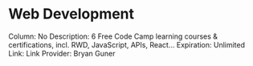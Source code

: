 # Web Development

Column: No
Description: 6 Free Code Camp learning courses & certifications, incl. RWD, JavaScript, APIs, React…
Expiration: Unlimited
Link: Link
Provider: Bryan Guner